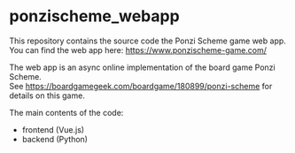# ponzischeme_webapp

This repository contains the source code the Ponzi Scheme game web app.<br>
You can find the web app here: https://www.ponzischeme-game.com/

The web app is an async online implementation of the board game Ponzi Scheme.<br>
See https://boardgamegeek.com/boardgame/180899/ponzi-scheme for details on this game.

The main contents of the code:
- frontend (Vue.js)
- backend (Python)


